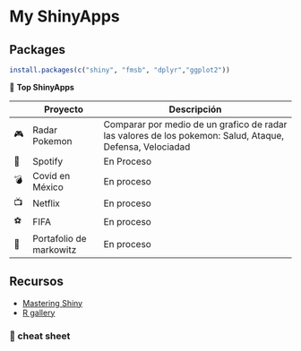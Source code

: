 # My ShinyApps

## Packages

```r
install.packages(c("shiny", "fmsb", "dplyr","ggplot2"))
```

📌 **Top ShinyApps**

|     |           Proyecto           |          Descripción            |
|-----|------------------------------|---------------------------------|
| 🎮 | Radar Pokemon                 | Comparar por medio de un grafico de radar las valores de los pokemon: Salud, Ataque, Defensa, Velociadad |
| 🎸 | Spotify                       | En Proceso     |
| 💣 | Covid en México               |  En proceso |
| 📺 | Netflix                       |  En proceso |
| ⚽ | FIFA                          |  En proceso |
| 👜 | Portafolio de markowitz       | En proceso   |


## Recursos

- [Mastering Shiny](https://mastering-shiny.org/)
- [R gallery](https://r-graph-gallery.com/)

### :panda_face: cheat sheet
